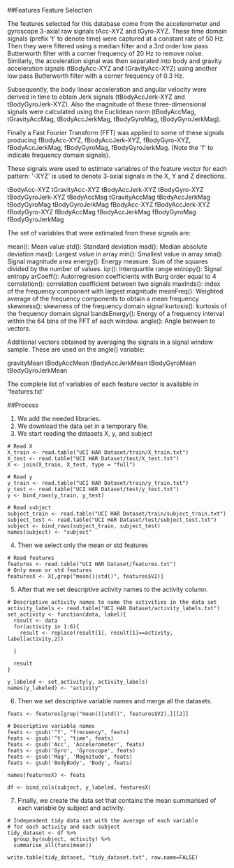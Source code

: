##Features Feature Selection

The features selected for this database come from the accelerometer and gyroscope 3-axial raw signals tAcc-XYZ and tGyro-XYZ. These time domain signals (prefix 't' to denote time) were captured at a constant rate of 50 Hz. Then they were filtered using a median filter and a 3rd order low pass Butterworth filter with a corner frequency of 20 Hz to remove noise. Similarly, the acceleration signal was then separated into body and gravity acceleration signals (tBodyAcc-XYZ and tGravityAcc-XYZ) using another low pass Butterworth filter with a corner frequency of 0.3 Hz.

Subsequently, the body linear acceleration and angular velocity were derived in time to obtain Jerk signals (tBodyAccJerk-XYZ and tBodyGyroJerk-XYZ). Also the magnitude of these three-dimensional signals were calculated using the Euclidean norm (tBodyAccMag, tGravityAccMag, tBodyAccJerkMag, tBodyGyroMag, tBodyGyroJerkMag).

Finally a Fast Fourier Transform (FFT) was applied to some of these signals producing fBodyAcc-XYZ, fBodyAccJerk-XYZ, fBodyGyro-XYZ, fBodyAccJerkMag, fBodyGyroMag, fBodyGyroJerkMag. (Note the 'f' to indicate frequency domain signals).

These signals were used to estimate variables of the feature vector for each pattern:
'-XYZ' is used to denote 3-axial signals in the X, Y and Z directions.

tBodyAcc-XYZ tGravityAcc-XYZ tBodyAccJerk-XYZ tBodyGyro-XYZ tBodyGyroJerk-XYZ tBodyAccMag tGravityAccMag tBodyAccJerkMag tBodyGyroMag tBodyGyroJerkMag fBodyAcc-XYZ fBodyAccJerk-XYZ fBodyGyro-XYZ fBodyAccMag fBodyAccJerkMag fBodyGyroMag fBodyGyroJerkMag

The set of variables that were estimated from these signals are:

mean(): Mean value std(): Standard deviation mad(): Median absolute deviation max(): Largest value in array min(): Smallest value in array sma(): Signal magnitude area energy(): Energy measure. Sum of the squares divided by the number of values. iqr(): Interquartile range entropy(): Signal entropy arCoeff(): Autorregresion coefficients with Burg order equal to 4 correlation(): correlation coefficient between two signals maxInds(): index of the frequency component with largest magnitude meanFreq(): Weighted average of the frequency components to obtain a mean frequency skewness(): skewness of the frequency domain signal kurtosis(): kurtosis of the frequency domain signal bandsEnergy(): Energy of a frequency interval within the 64 bins of the FFT of each window. angle(): Angle between to vectors.

Additional vectors obtained by averaging the signals in a signal window sample. These are used on the angle() variable:

gravityMean tBodyAccMean tBodyAccJerkMean tBodyGyroMean tBodyGyroJerkMean

The complete list of variables of each feature vector is available in 'features.txt'

##Process

1. We add the needed libraries.
2. We download the data set in a temporary file.
3. We start reading the datasets X, y, and subject

```
# Read X
X_train <- read.table("UCI HAR Dataset/train/X_train.txt")
X_test <- read.table("UCI HAR Dataset/test/X_test.txt")
X <- join(X_train, X_test, type = "full")

# Read y
y_train <- read.table("UCI HAR Dataset/train/y_train.txt")
y_test <- read.table("UCI HAR Dataset/test/y_test.txt")
y <- bind_rows(y_train, y_test)

# Read subject
subject_train <- read.table("UCI HAR Dataset/train/subject_train.txt")
subject_test <- read.table("UCI HAR Dataset/test/subject_test.txt")
subject <- bind_rows(subject_train, subject_test)
names(subject) <- "subject"
```

4. Then we select only the mean or std features

```
# Read features
features <- read.table("UCI HAR Dataset/features.txt")
# Only mean or std features
featuresX <- X[,grep("mean()|std()", features$V2)]
```

5. After that we set descriptive activity names to the activity column.

```
# Descriptive activity names to name the activities in the data set
activity_labels <- read.table("UCI HAR Dataset/activity_labels.txt")
set_activity <- function(data, label){
  result <- data
  for(activity in 1:6){
    result <- replace(result[1], result[1]==activity, label[activity,2])
    
  }
  
  result
}

y_labeled <- set_activity(y, activity_labels)
names(y_labeled) <- "activity"
```

6. Then we set descriptive variable names and merge all the datasets.

```
feats <- features[grep("mean()|std()", features$V2),][[2]]

# Descriptive variable names
feats <- gsub('^f', "frecuency", feats)
feats <- gsub('^t', "time", feats)
feats <- gsub('Acc', 'Accelerometer', feats)
feats <- gsub('Gyro', 'Gyroscope', feats)
feats <- gsub('Mag', 'Magnitude', feats)
feats <- gsub('BodyBody', 'Body', feats)

names(featuresX) <- feats

df <- bind_cols(subject, y_labeled, featuresX)

```

7. Finally, we create the data set that contains the mean summarised of each variable by subject and activity.

```
# Independent tidy data set with the average of each variable 
# for each activity and each subject
tidy_dataset <- df %>%
  group_by(subject, activity) %>%
  summarise_all(funs(mean))

write.table(tidy_dataset, "tidy_dataset.txt", row.name=FALSE)

```
